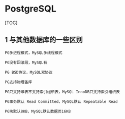 # PostgreSQL

[TOC]

## 1 与其他数据库的一些区别

```text
PG多进程模式，MySQL多线程模式

PG没有回滚段，MySQL有

PG BSD协议，MySQL双协议

PG支持物理备库

PG只支持堆表不支持索引组织表，MySQL InnoDB只支持索引组织表

PG事务默认 Read Committed，MySQL默认 Repeatable Read

PG块默认8KB，MySQL默认数据页16KB
```
